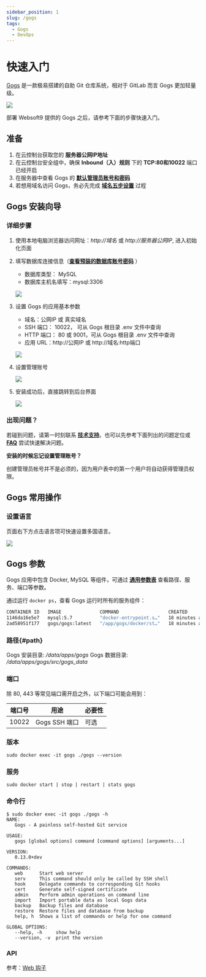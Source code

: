 ```yaml
---
sidebar_position: 1
slug: /gogs
tags:
  - Gogs
  - DevOps
---
```


# 快速入门

[Gogs](https://github.com/gogs/gogs) 是一款极易搭建的自助 Git 仓库系统，相对于 GitLab 而言 Gogs 更加轻量级。 

![](https://libs.websoft9.com/Websoft9/DocsPicture/zh/gogs/gogs-guistart-websoft9.png)



部署 Websoft9 提供的 Gogs 之后，请参考下面的步骤快速入门。

## 准备

1. 在云控制台获取您的 **服务器公网IP地址** 
2. 在云控制台安全组中，确保 **Inbound（入）规则** 下的 **TCP:80和10022** 端口已经开启
3. 在服务器中查看 Gogs 的 **[默认管理员账号和密码](./user/credentials)**  
4. 若想用域名访问  Gogs，务必先完成 **[域名五步设置](./administrator/domain_step)** 过程

## Gogs 安装向导

### 详细步骤

1. 使用本地电脑浏览器访问网址：*http://域名* 或 *http://服务器公网IP*, 进入初始化页面

2. 填写数据库连接信息（**[查看预装的数据库账号密码](./user/credentials)** ）

   - 数据库类型： MySQL
   - 数据库主机名填写：mysql:3306

    ![](http://libs.websoft9.com/Websoft9/DocsPicture/zh/gogs/gogs-db-websoft9.png)

2. 设置 Gogs 的应用基本参数   

   - 域名：公网IP 或 真实域名
   - SSH 端口： 10022， 可从 Gogs 根目录 .env 文件中查询
   - HTTP 端口： 80 或 9001，可从 Gogs 根目录 .env 文件中查询
   - 应用 URL：http://公网IP  或  http://域名:http端口

   ![](http://libs.websoft9.com/Websoft9/DocsPicture/zh/gogs/gogs-admin-websoft9.png)

3. 设置管理账号  

   ![](http://libs.websoft9.com/Websoft9/DocsPicture/zh/gogs/gogs-installadmin-websoft9.png)

4. 安装成功后，直接跳转到后台界面 

   ![](http://libs.websoft9.com/Websoft9/DocsPicture/zh/gogs/gogs-installss-websoft9.png)


### 出现问题？

若碰到问题，请第一时刻联系 **[技术支持](./helpdesk)**。也可以先参考下面列出的问题定位或  **[FAQ](./faq#setup)** 尝试快速解决问题。

**安装的时候忘记设置管理账号？**  

创建管理员帐号并不是必须的，因为用户表中的第一个用户将自动获得管理员权限。


## Gogs 常用操作

### 设置语言

页面右下方点击语言项可快速设置多国语言。  

   ![](http://libs.websoft9.com/Websoft9/DocsPicture/zh/gogs/gogs-language-websoft9.png)

## Gogs 参数

Gogs 应用中包含 Docker, MySQL 等组件，可通过 **[通用参数表](./administrator/parameter)** 查看路径、服务、端口等参数。 

通过运行 `docker ps`，查看 Gogs 运行时所有的服务组件：   

```bash
CONTAINER ID   IMAGE              COMMAND                  CREATED          STATUS                    PORTS                                                                                NAMES
1146da16e5e7   mysql:5.7          "docker-entrypoint.s…"   18 minutes ago   Up 18 minutes             3306/tcp, 33060/tcp                                                                  gogs-db
2ad58951f177   gogs/gogs:latest   "/app/gogs/docker/st…"   18 minutes ago   Up 18 minutes (healthy)   0.0.0.0:10022->22/tcp, :::10022->22/tcp, 0.0.0.0:9001->3000/tcp, :::9001->3000/tcp   gogs
```

### 路径{#path}

Gogs 安装目录: */data/apps/gogs* 
Gogs 数据目录: */data/apps/gogs/src/gogs_data* 

### 端口

除 80, 443 等常见端口需开启之外，以下端口可能会用到：  

| 端口号 | 用途                                          | 必要性 |
| ------ | --------------------------------------------- | ------ |
| 10022   | Gogs SSH 端口 | 可选   |

### 版本

```shell
sudo docker exec -it gogs ./gogs --version
```

### 服务

```shell
sudo docker start | stop | restart | stats gogs
```

### 命令行

```
$ sudo docker exec -it gogs ./gogs -h
NAME:
   Gogs - A painless self-hosted Git service

USAGE:
   gogs [global options] command [command options] [arguments...]

VERSION:
   0.13.0+dev

COMMANDS:
   web      Start web server
   serv     This command should only be called by SSH shell
   hook     Delegate commands to corresponding Git hooks
   cert     Generate self-signed certificate
   admin    Perform admin operations on command line
   import   Import portable data as local Gogs data
   backup   Backup files and database
   restore  Restore files and database from backup
   help, h  Shows a list of commands or help for one command

GLOBAL OPTIONS:
   --help, -h     show help
   --version, -v  print the version
```

### API

参考：[Web 钩子](https://gogs.io/docs/features/webhook)

